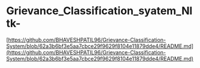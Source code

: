 # Grievance_Classification_syatem_Nltk-
[https://github.com/BHAVESHPATIL96/Grievance-Classification-System/blob/62a3b6bf3e5aa7cbce29f9629f8104e11879dde4/README.md](https://github.com/BHAVESHPATIL96/Grievance-Classification-System/blob/62a3b6bf3e5aa7cbce29f9629f8104e11879dde4/README.md)
